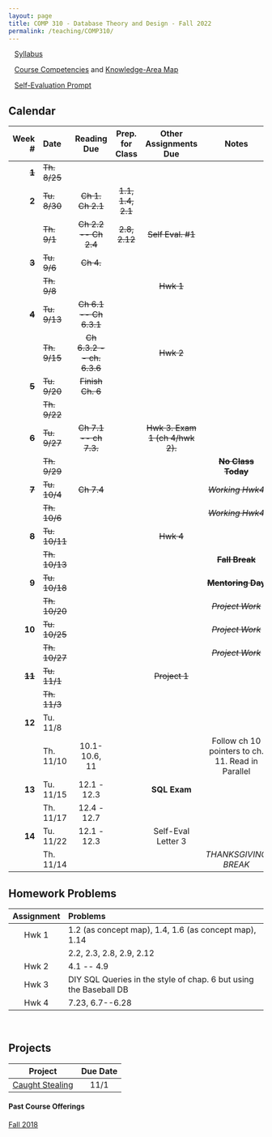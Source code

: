 ```yaml
---
layout: page
title: COMP 310 - Database Theory and Design - Fall 2022
permalink: /teaching/COMP310/
---
```


&nbsp;&nbsp;&nbsp;[Syllabus](/teaching/COMP310/comp310-syllabus.pdf)

&nbsp;&nbsp;&nbsp;[Course Competencies](/teaching/COMP310/COMP310-Competencies.pdf) and [Knowledge-Area Map](/teaching/COMP310/comp310-KAMap.pdf)

&nbsp;&nbsp;&nbsp;[Self-Evaluation Prompt](/teaching/COMP310/evalletter.pdf)


## Calendar

|Week \# | Date | Reading Due | Prep. for Class | Other Assignments Due | Notes |
| ---: | :--- | :---: | :---: | :---: | :---: |
| ~~**1**~~ | ~~Th. 8/25~~ | | | |
| **2** | ~~Tu. 8/30~~ | ~~Ch 1. Ch 2.1~~ | ~~1.1, 1.4, 2.1~~ | | |
| | ~~Th. 9/1~~ | ~~Ch 2.2 -- Ch 2.4~~ | ~~2.8, 2.12~~ | ~~Self Eval. \#1~~ | |
| ~~**3**~~ | ~~Tu. 9/6~~  | ~~Ch 4.~~ | | |  |
| | ~~Th. 9/8~~  |  | | ~~Hwk 1~~ | |
| ~~**4**~~ | ~~Tu. 9/13~~  | ~~Ch 6.1 -- Ch 6.3.1~~ | | |  |
| | ~~Th. 9/15~~  | ~~Ch 6.3.2 -- ch. 6.3.6~~ | | ~~Hwk 2~~ | |
| ~~**5**~~ | ~~Tu. 9/20~~  | ~~Finish Ch. 6~~ | | |  |
| | ~~Th. 9/22~~  | | | | |
| ~~**6**~~ | ~~Tu. 9/27~~  | ~~Ch 7.1 -- ch 7.3.~~ | | ~~Hwk 3. Exam 1 (ch 4/hwk 2).~~ |  |
| | ~~Th. 9/29~~  | | | | ~~**No Class Today**~~ |
| ~~**7**~~ | ~~Tu. 10/4~~  | ~~Ch 7.4~~ | | | ~~*Working Hwk4*~~ |
| | ~~Th. 10/6~~  | | | | ~~*Working Hwk4*~~ |
| ~~**8**~~ | ~~Tu. 10/11~~  | | | ~~Hwk 4~~ | |
| | ~~Th. 10/13~~  | | | | ~~**Fall Break**~~ |
| **9** | ~~Tu. 10/18~~  | | | | ~~**Mentoring Day**~~ |
| | ~~Th. 10/20~~  | | | | ~~*Project Work*~~ |
| **10** | ~~Tu. 10/25~~  | | | | ~~*Project Work*~~ |
| | ~~Th. 10/27~~  | | | | ~~*Project Work*~~ |
| ~~**11**~~ | ~~Tu. 11/1~~  | | | ~~Project 1~~ | |
| | ~~Th. 11/3~~  | | | |  |
| **12** | Tu. 11/8  |  | | |  |
| | Th. 11/10  | 10.1-10.6, 11 | | | Follow ch 10 pointers to ch. 11. Read in Parallel |
| **13** | Tu. 11/15  | 12.1 - 12.3 | | **SQL Exam** | |
| | Th. 11/17  | 12.4 - 12.7 | | |  |
| **14** | Tu. 11/22  | 12.1 - 12.3 | | Self-Eval Letter 3 | |
| | Th. 11/14  | | | | *THANKSGIVING BREAK* |

## Homework Problems

| Assignment | Problems |
| :---: | :--- |
| Hwk 1 |  1.2 (as concept map), 1.4, 1.6 (as concept map), 1.14 |
|       |  2.2, 2.3, 2.8, 2.9, 2.12 |
| Hwk 2 |  4.1 -- 4.9 |
| Hwk 3 |  DIY SQL Queries in the style of chap. 6 but using the Baseball DB   |
| Hwk 4 | 7.23, 6.7--6.28 |


&nbsp;
&nbsp;
&nbsp;

## Projects

| Project | Due Date |
| :--: | :--: |
| [Caught Stealing](/teaching/COMP310/projects/caughtstealing/) | 11/1 |


#### Past Course Offerings

[Fall 2018](/teaching/COMP310/fa18/)

